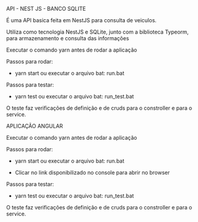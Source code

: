 API - NEST JS - BANCO SQLITE

É uma API basica feita em NestJS para consulta de veiculos.

Utiliza como tecnologia NestJS e SQLite, junto com a biblioteca Typeorm, para armazenamento e consulta das informações

Executar o comando yarn antes de rodar a aplicação

Passos para rodar:

- yarn start ou executar o arquivo bat: run.bat

Passos para testar:

- yarn test ou executar o arquivo bat: run_test.bat

O teste faz verificações de definição e de cruds para o constroller e para o service.

APLICAÇÃO ANGULAR

Executar o comando yarn antes de rodar a aplicação

Passos para rodar:

- yarn start ou executar o arquivo bat: run.bat

- Clicar no link disponibilizado no console para abrir no browser

Passos para testar:

- yarn test ou executar o arquivo bat: run_test.bat

O teste faz verificações de definição e de cruds para o constroller e para o service.
